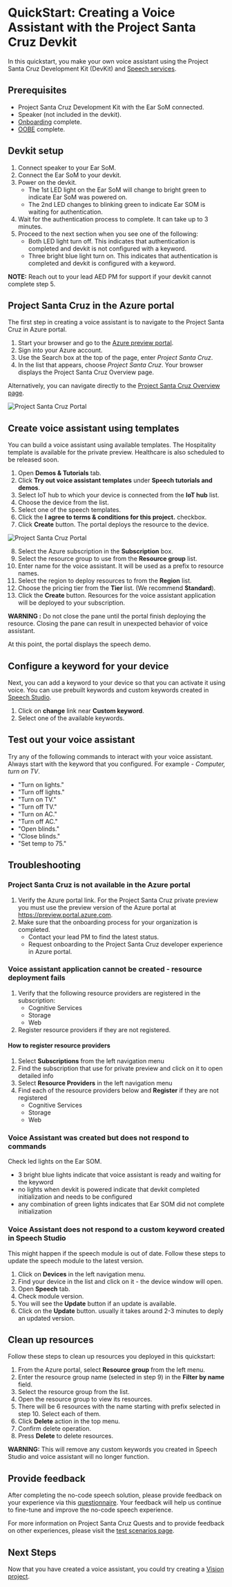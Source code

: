 # QuickStart: Creating a Voice Assistant with the Project Santa Cruz Devkit

In this quickstart, you make your own voice assistant using the Project Santa Cruz Development Kit (DevKit) and [Speech services](https://docs.microsoft.com/en-us/azure/cognitive-services/speech-service/overview).

## Prerequisites

* Project Santa Cruz Development Kit with the Ear SoM connected.
* Speaker (not included in the devkit).
* [Onboarding](https://github.com/microsoft/Project-Santa-Cruz-Private-Preview/blob/main/user-guides/getting_started/azure-subscription-onboarding.md) complete.
* [OOBE](https://github.com/microsoft/Project-Santa-Cruz-Private-Preview/blob/main/user-guides/getting_started/oobe.md) complete.

## Devkit setup 

1. Connect speaker to your Ear SoM.
2. Connect the Ear SoM to your devkit.
3. Power on the devkit.
   * The 1st LED light on the Ear SoM will change to bright green to indicate Ear SoM was powered on. 
   *	The 2nd LED changes to blinking green to indicate Ear SOM is waiting for authentication.
4. Wait for the authentication process to complete. It can take up to 3 minutes.
5. Proceed to the next section when you see one of the following:
   * Both LED light turn off. This indicates that authentication is completed and devkit is not configured with a keyword.
   * Three bright blue light turn on. This indicates that authentication is completed and devkit is configured with a keyword.

**NOTE:** Reach out to your lead AED PM for support if your devkit cannot complete step 5.

## Project Santa Cruz in the Azure portal

The first step in creating a voice assistant is to navigate to the Project Santa Cruz in Azure portal.

1. Start your browser and go to the [Azure preview portal](https://go.microsoft.com/fwlink/?linkid=2135819).
2. Sign into your Azure account. 
3. Use the Search box at the top of the page, enter *Project Santa Cruz*.
4. In the list that appears, choose *Project Santa Cruz*. Your browser displays the Project Santa Cruz Overview page.

Alternatively, you can navigate directly to the [Project Santa Cruz Overview page](https://go.microsoft.com/fwlink/?linkid=2135819).

![Project Santa Cruz Portal](https://github.com/microsoft/Project-Santa-Cruz-Private-Preview/blob/main/user-guides/getting_started/getting_started_images/aed-portal-home-page.png)


## Create voice assistant using templates

You can build a voice assistant using available templates. The Hospitality template is available for the private preview. Healthcare is also scheduled to be released soon.

1. Open **Demos & Tutorials** tab. 
2. Click **Try out voice assistant templates** under **Speech tutorials and demos**.
3. Select IoT hub to which your device is connected from the **IoT hub** list.
4. Choose the device from the list.
5. Select one of the speech templates.
6. Click the **I agree to terms & conditions for this project.** checkbox.
7. Click **Create** button. The portal deploys the resource to the device.


![Project Santa Cruz Portal](https://github.com/microsoft/Project-Santa-Cruz-Private-Preview/blob/main/user-guides/getting_started/getting_started_images/aed-try-speech-themes.png)

8. Select the Azure subscription in the **Subscription** box.
9. Select the resource group to use from the **Resource group** list.
10. Enter name for the voice assistant. It will be used as a prefix to resource names.
11. Select the region to deploy resources to from the **Region** list.
12. Choose the pricing tier from the **Tier** list. (We recommend **Standard**).
13. Click the **Create** button. Resources for the voice assistant application will be deployed to your subscription. <br/>

**WARNING :** Do not close the pane until the portal finish deploying the resource. Closing the pane can result in unexpected behavior of voice assistant.
   
At this point, the portal displays the speech demo.

## Configure a keyword for your device

Next, you can add a keyword to your device so that you can activate it using voice. You can use prebuilt keywords and custom keywords created in [Speech Studio](https://speech.microsoft.com/).

1. Click on **change** link near **Custom keyword**.
2.	Select one of the available keywords. 

## Test out your voice assistant

Try any of the following commands to interact with your voice assistant. Always start with the keyword that you configured. For example - *Computer, turn on TV*.
* "Turn on lights."
* "Turn off lights."
* "Turn on TV."
* "Turn off TV."
* "Turn on AC."
* "Turn off AC."
* "Open blinds."
* "Close blinds."
* "Set temp to 75."

## Troubleshooting

### Project Santa Cruz is not available in the Azure portal

1. Verify the Azure portal link. For the Project Santa Cruz private preview you must use the preview version of the Azure portal at  https://preview.portal.azure.com.
2. Make sure that the onboarding process for your organization is completed. 
   * Contact your lead PM to find the latest status. 
   * Request onboarding to the Project Santa Cruz developer experience in Azure portal. 

### Voice assistant application cannot be created - resource deployment fails

1. Verify that the following resource providers are registered in the subscription:
   * Cognitive Services
   * Storage
   * Web
2. Register resource providers if they are not registered.

#### How to register resource providers

1. Select **Subscriptions** from the left navigation menu
2. Find the subscription that use for private preview and click on it to open detailed info
3. Select **Resource Providers** in the left navigation menu
4. Find each of the resource providers below and **Register** if they are not registered
   * Cognitive Services
   * Storage
   * Web

### Voice Assistant was created but does not respond to commands

Check led lights on the Ear SOM. 
   * 3 bright blue lights indicate that voice assistant is ready and waiting for the keyword
   * no lights when devkit is powered indicate that devkit completed initialization and needs to be configured
   * any combination of green lights indicates that Ear SOM did not complete initialization 
   
### Voice Assistant does not respond to a custom keyword created in Speech Studio

This might happen if the speech module is out of date. Follow these steps to update the speech module to the latest version.

1. Click on **Devices** in the left navigation menu.
2. Find your device in the list and click on it - the device window will open.
3. Open **Speech** tab.
4. Check module version.  
5. You will see the **Update** button if an update is available. 
6. Click on the **Update** button. usually it takes around 2-3 minutes to deply an updated version.

## Clean up resources

Follow these steps to clean up resources you deployed in this quickstart: 

1. From the Azure portal, select **Resource group** from the left menu.
2. Enter the resource group name (selected in step 9) in the **Filter by name** field.
3. Select the resource group from the list.
4. Open the resource group to view its resources.
5. There will be 6 resources with the name starting with prefix selected in step 10. Select each of them. 
6. Click **Delete** action in the top menu.
7. Confirm delete operation.
8. Press **Delete** to delete resources.

**WARNING:** This will remove any custom keywords you created in Speech Studio and voice assistant will no longer function. 

## Provide feedback

After completing the no-code speech solution, please provide feedback on your experience via this [questionnaire](https://forms.office.com/Pages/ResponsePage.aspx?id=v4j5cvGGr0GRqy180BHbRzoJxrXKT0dEvfQyxsA0h8lUQU1YTDFUNkhBM005MFlYQkVQSFIxUURFRy4u). Your feedback will help us continue to fine-tune and improve the no-code speech experience.

For more information on Project Santa Cruz Quests and to provide feedback on other experiences, please visit the [test scenarios page](https://github.com/microsoft/Project-Santa-Cruz-Private-Preview/blob/main/user-guides/general/test-scenarios.md).

## Next Steps

Now that you have created a voice assistant, you could try creating a [Vision project](https://github.com/microsoft/Project-Santa-Cruz-Private-Preview/blob/main/user-guides/prototyping/create-nocode-vision.md).
